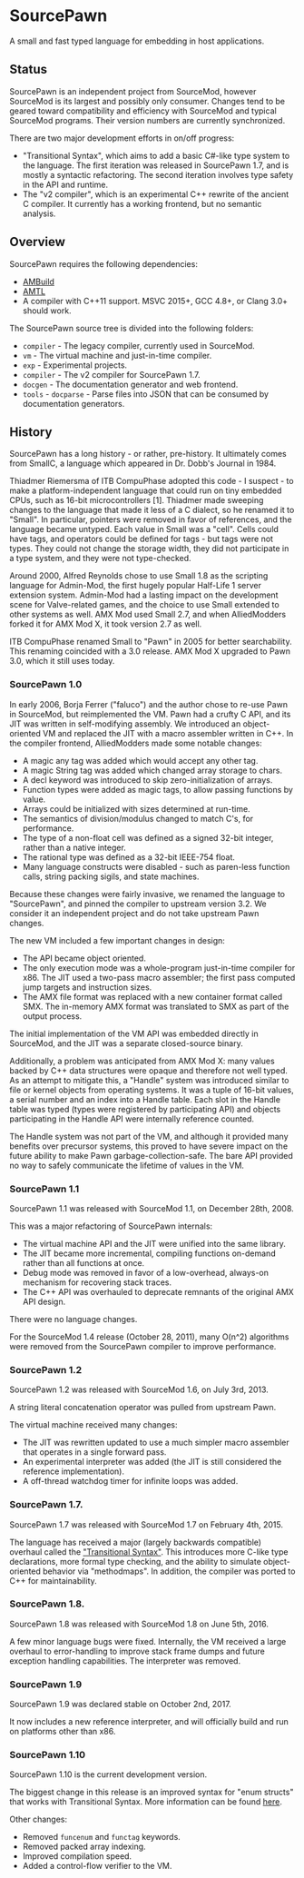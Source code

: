 SourcePawn
==========

A small and fast typed language for embedding in host applications.

Status
------

SourcePawn is an independent project from SourceMod, however SourceMod is its largest and possibly only consumer. Changes tend to be geared toward compatibility and efficiency with SourceMod and typical SourceMod programs. Their version numbers are currently synchronized.

There are two major development efforts in on/off progress:
 - "Transitional Syntax", which aims to add a basic C#-like type system to the language. The first iteration was released in SourcePawn 1.7, and is mostly a syntactic refactoring. The second iteration involves type safety in the API and runtime.
 - The "v2 compiler", which is an experimental C++ rewrite of the ancient C compiler. It currently has a working frontend, but no semantic analysis.

Overview
--------

SourcePawn requires the following dependencies:
 * [AMBuild](https://github.com/alliedmodders/ambuild)
 * [AMTL](https://github.com/alliedmodders/amtl)
 * A compiler with C++11 support. MSVC 2015+, GCC 4.8+, or Clang 3.0+ should work.

The SourcePawn source tree is divided into the following folders:
 - `compiler` - The legacy compiler, currently used in SourceMod.
 - `vm` - The virtual machine and just-in-time compiler.
 - `exp` - Experimental projects.
  - `compiler` - The v2 compiler for SourcePawn 1.7.
   - `docgen` - The documentation generator and web frontend.
   - `tools`
    - `docparse` - Parse files into JSON that can be consumed by documentation generators.

History
-------

SourcePawn has a long history - or rather, pre-history. It ultimately comes from SmallC, a language which appeared in Dr. Dobb's Journal in 1984.

Thiadmer Riemersma of ITB CompuPhase adopted this code - I suspect - to make a platform-independent language that could run on tiny embedded CPUs, such as 16-bit microcontrollers [1]. Thiadmer made sweeping changes to the language that made it less of a C dialect, so he renamed it to "Small". In particular, pointers were removed in favor of references, and the language became untyped. Each value in Small was a "cell". Cells could have tags, and operators could be defined for tags - but tags were not types. They could not change the storage width, they did not participate in a type system, and they were not type-checked.

Around 2000, Alfred Reynolds chose to use Small 1.8 as the scripting language for Admin-Mod, the first hugely popular Half-Life 1 server extension system. Admin-Mod had a lasting impact on the development scene for Valve-related games, and the choice to use Small extended to other systems as well. AMX Mod used Small 2.7, and when AlliedModders forked it for AMX Mod X, it took version 2.7 as well.

ITB CompuPhase renamed Small to "Pawn" in 2005 for better searchability. This renaming coincided with a 3.0 release. AMX Mod X upgraded to Pawn 3.0, which it still uses today.

### SourcePawn 1.0
In early 2006, Borja Ferrer ("faluco") and the author chose to re-use Pawn in SourceMod, but reimplemented the VM. Pawn had a crufty C API, and its JIT was written in self-modifying assembly. We introduced an object-oriented VM and replaced the JIT with a macro assembler written in C++. In the compiler frontend, AlliedModders made some notable changes:
 - A magic any tag was added which would accept any other tag.
 - A magic String tag was added which changed array storage to chars.
 - A decl keyword was introduced to skip zero-initialization of arrays.
 - Function types were added as magic tags, to allow passing functions by value.
 - Arrays could be initialized with sizes determined at run-time.
 - The semantics of division/modulus changed to match C's, for performance.
 - The type of a non-float cell was defined as a signed 32-bit integer, rather than a native integer.
 - The rational type was defined as a 32-bit IEEE-754 float.
 - Many language constructs were disabled - such as paren-less function calls, string packing sigils, and state machines.

Because these changes were fairly invasive, we renamed the language to "SourcePawn", and pinned the compiler to upstream version 3.2. We consider it an independent project and do not take upstream Pawn changes.

The new VM included a few important changes in design:
 - The API became object oriented.
 - The only execution mode was a whole-program just-in-time compiler for x86. The JIT used a two-pass macro assembler; the first pass computed jump targets and instruction sizes.
 - The AMX file format was replaced with a new container format called SMX. The in-memory AMX format was translated to SMX as part of the output process.

The initial implementation of the VM API was embedded directly in SourceMod, and the JIT was a separate closed-source binary.

Additionally, a problem was anticipated from AMX Mod X: many values backed by C++ data structures were opaque and therefore not well typed. As an attempt to mitigate this, a "Handle" system was introduced similar to file or kernel objects from operating systems. It was a tuple of 16-bit values, a serial number and an index into a Handle table. Each slot in the Handle table was typed (types were registered by participating API) and objects participating in the Handle API were internally reference counted.

The Handle system was not part of the VM, and although it provided many benefits over precursor systems, this proved to have severe impact on the future ability to make Pawn garbage-collection-safe. The bare API provided no way to safely communicate the lifetime of values in the VM.

### SourcePawn 1.1

SourcePawn 1.1 was released with SourceMod 1.1, on December 28th, 2008.

This was a major refactoring of SourcePawn internals:
 - The virtual machine API and the JIT were unified into the same library.
 - The JIT became more incremental, compiling functions on-demand rather than all functions at once.
 - Debug mode was removed in favor of a low-overhead, always-on mechanism for recovering stack traces.
 - The C++ API was overhauled to deprecate remnants of the original AMX API design.

There were no language changes.

For the SourceMod 1.4 release (October 28, 2011), many O(n^2) algorithms were removed from the SourcePawn compiler to improve performance.

### SourcePawn 1.2

SourcePawn 1.2 was released with SourceMod 1.6, on July 3rd, 2013.

A string literal concatenation operator was pulled from upstream Pawn.

The virtual machine received many changes:
 - The JIT was rewritten updated to use a much simpler macro assembler that operates in a single forward pass.
 - An experimental interpreter was added (the JIT is still considered the reference implementation).
 - A off-thread watchdog timer for infinite loops was added.

### SourcePawn 1.7.

SourcePawn 1.7 was released with SourceMod 1.7 on February 4th, 2015.

The language has received a major (largely backwards compatible) overhaul called the ["Transitional Syntax"](https://wiki.alliedmods.net/SourcePawn_Transitional_Syntax "Transitional Syntax"). This introduces more C-like type declarations, more formal type checking, and the ability to simulate object-oriented behavior via "methodmaps". In addition, the compiler was ported to C++ for maintainability.

### SourcePawn 1.8.

SourcePawn 1.8 was released with SourceMod 1.8 on June 5th, 2016.

A few minor language bugs were fixed. Internally, the VM received a large overhaul to error-handling to improve stack frame dumps and future exception handling capabilities. The interpreter was removed.

### SourcePawn 1.9

SourcePawn 1.9 was declared stable on October 2nd, 2017.

It now includes a new reference interpreter, and will officially build and run on platforms other than x86.

### SourcePawn 1.10

SourcePawn 1.10 is the current development version.

The biggest change in this release is an improved syntax for "enum structs" that works with Transitional Syntax. More information can be found [here](https://wiki.alliedmods.net/SourcePawn_Transitional_Syntax#Enum_Structs).

Other changes:
 - Removed `funcenum` and `functag` keywords.
 - Removed packed array indexing.
 - Improved compilation speed.
 - Added a control-flow verifier to the VM.
